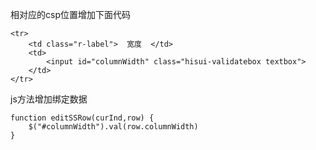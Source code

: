 

相对应的csp位置增加下面代码

```
<tr>  
	<td class="r-label">  宽度  </td>  
	<td>  
		<input id="columnWidth" class="hisui-validatebox textbox">  
	</td>  
</tr>
```


js方法增加绑定数据

```
function editSSRow(curInd,row) {
	$("#columnWidth").val(row.columnWidth)
}
```
